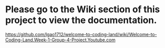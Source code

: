# Please go to the Wiki section of this project to view the documentation.
https://github.com/lgao1712/welcome-to-coding-land/wiki/Welcome-to-Coding-Land.Week-1-Group-4-Project.Youtube.com
